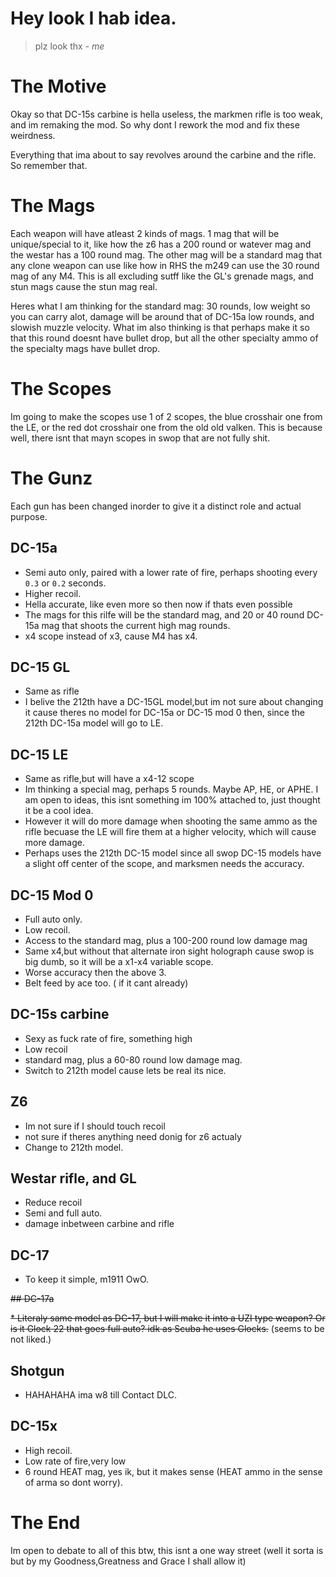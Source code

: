 

# Hey look I hab idea.

> plz look thx - *me*

# The Motive

Okay so that DC-15s carbine is hella useless, the markmen rifle is too weak, and im remaking the mod. So why dont I rework the mod and fix these weirdness.

Everything that ima about to say revolves around the carbine and the rifle. So remember that.

# The Mags

Each weapon will have atleast 2 kinds of mags. 1 mag that will be unique/special to it, like how the z6 has a 200 round or watever mag and the westar has a 100 round mag. The other mag will be a standard mag that any clone weapon can use like how in RHS the m249 can use the 30 round mag of any M4. This is all excluding sutff like the GL's grenade mags, and stun mags cause the stun mag real.

Heres what I am thinking for the standard mag: 30 rounds, low weight so you can carry alot, damage will be around that of DC-15a low rounds, and slowish muzzle velocity. What im also thinking is that perhaps make it so that this round doesnt have bullet drop, but all the other specialty ammo of the specialty mags have bullet drop. 

# The Scopes

Im going to make the scopes use 1 of 2 scopes, the blue crosshair one from the LE, or the red dot crosshair one from the old old valken. This is because well, there isnt that mayn scopes in swop that are not fully shit.

# The Gunz

Each gun has been changed inorder to give it a distinct role and actual purpose.

## DC-15a

* Semi auto only, paired with a lower rate of fire, perhaps shooting every `0.3` or `0.2` seconds.
* Higher recoil.
* Hella accurate, like even more so then now if thats even possible
* The mags for this rilfe will be the standard mag, and 20 or 40 round DC-15a mag that shoots the current high mag rounds.
* x4 scope instead of x3, cause M4 has x4.

## DC-15 GL

* Same as rifle
* I belive the 212th have a DC-15GL model,but im not sure about changing it cause theres no model for DC-15a or DC-15 mod 0 then, since the 212th DC-15a model will go to LE.

## DC-15 LE

* Same as rifle,but will have a x4-12 scope
* Im thinking a special mag, perhaps 5 rounds. Maybe AP, HE, or APHE. I am open to ideas, this isnt something im 100% attached to, just thought it be a cool idea.
* However it will do more damage when shooting the same ammo as the rifle becuase the LE will fire them at a higher velocity, which will cause more damage.
* Perhaps uses the 212th DC-15 model since all swop DC-15 models have a slight off center of the scope, and marksmen needs the accuracy.

## DC-15 Mod 0

* Full auto only.
* Low recoil.
* Access to the standard mag, plus a 100-200 round low damage mag
* Same x4,but without that alternate iron sight holograph cause swop is big dumb, so it will be a x1-x4 variable scope.
* Worse accuracy then the above 3.
* Belt feed by ace too. ( if it cant already)

## DC-15s carbine

* Sexy as fuck rate of fire, something high
* Low recoil
* standard mag, plus a 60-80 round low damage mag.
* Switch to 212th model cause lets be real its nice.

## Z6

* Im not sure if I should touch recoil
* not sure if theres anything need donig for z6 actualy
* Change to 212th model.

## Westar rifle, and GL

* Reduce recoil
* Semi and full auto.
* damage inbetween carbine and rifle

## DC-17

* To keep it simple, m1911 OwO.

~~## DC-17a~~

~~* Literaly same model as DC-17, but I will make it into a UZI type weapon? Or is it Glock 22 that goes full auto? idk as Scuba he uses Glocks.~~ (seems to be not liked.)

## Shotgun

* HAHAHAHA ima w8 till Contact DLC.

## DC-15x

* High recoil.
* Low rate of fire,very low
* 6 round HEAT mag, yes ik, but it makes sense (HEAT ammo in the sense of arma so dont worry).

# The End

Im open to debate to all of this btw, this isnt a one way street (well it sorta is but by my Goodness,Greatness and Grace I shall allow it)
